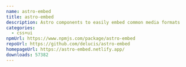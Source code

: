 ```yaml
---
name: astro-embed
title: astro-embed
description: Astro components to easily embed common media formats
categories:
  - css+ui
npmUrl: https://www.npmjs.com/package/astro-embed
repoUrl: https://github.com/delucis/astro-embed
homepageUrl: https://astro-embed.netlify.app/
downloads: 57382
---
```

